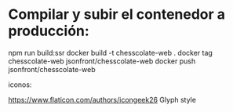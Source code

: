 
# Compilar y subir el contenedor a producción:
npm run build:ssr
docker build -t chesscolate-web .
docker tag chesscolate-web jsonfront/chesscolate-web
docker push jsonfront/chesscolate-web

iconos:

https://www.flaticon.com/authors/icongeek26
Glyph style